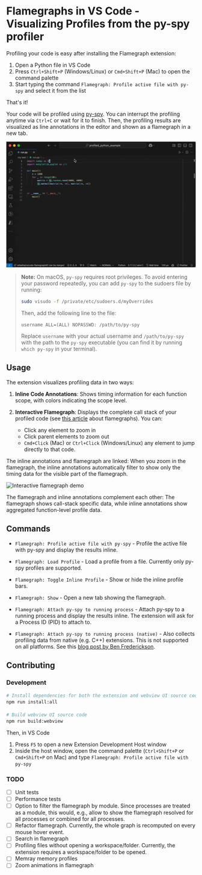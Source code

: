 # Flamegraphs in VS Code - Visualizing Profiles from the py-spy profiler

Profiling your code is easy after installing the Flamegraph extension:

1. Open a Python file in VS Code
2. Press `Ctrl+Shift+P` (Windows/Linux) or `Cmd+Shift+P` (Mac) to open the command palette
3. Start typing the command `Flamegraph: Profile active file with py-spy` and select it from the list

That's it!

Your code will be profiled using [py-spy](https://github.com/benfred/py-spy). You can interrupt the profiling anytime via `Ctrl+C`
or wait for it to finish.
Then, the profiling results are visualized as line annotations in the editor and shown as a flamegraph in a new tab.

![A demo of the extension](https://github.com/rafaelha/vscode-flamegraph/blob/main/assets/demo.gif?raw=true)


> **Note:** On macOS, `py-spy` requires root privileges. To avoid entering your password repeatedly, you can add `py-spy` to the sudoers file by running:
> ```bash
> sudo visudo -f /private/etc/sudoers.d/myOverrides
> ```
>
> Then, add the following line to the file:
> ```
> username ALL=(ALL) NOPASSWD: /path/to/py-spy
> ```
> Replace `username` with your actual username and `/path/to/py-spy` with the path to the `py-spy` executable (you can find it by running `which py-spy` in your terminal).

## Usage

The extension visualizes profiling data in two ways:

1. **Inline Code Annotations**: Shows timing information for each function scope, with colors indicating the scope level.

2. **Interactive Flamegraph**: Displays the complete call stack of your profiled code (see [this article](https://www.brendangregg.com/flamegraphs.html) about flamegraphs). You can:
   - Click any element to zoom in
   - Click parent elements to zoom out
   - `Cmd+Click` (Mac) or `Ctrl+Click` (Windows/Linux) any element to jump directly to that code.

The inline annotations and flamegraph are linked:
When you zoom in the flamegraph, the inline annotations automatically filter to show only the timing data for the visible part of the flamegraph.

![Interactive flamegraph demo](https://github.com/rafaelha/vscode-flamegraph/blob/main/assets/demo-interactive-flame-graph.gif?raw=true)

The flamegraph and inline annotations complement each other: The flamegraph shows call-stack specific data, while inline annotations show aggregated function-level profile data.

## Commands

-   `Flamegraph: Profile active file with py-spy` - Profile the active file with py-spy and display the results inline.

-   `Flamegraph: Load Profile` - Load a profile from a file. Currently only py-spy profiles are supported.

-   `Flamegraph: Toggle Inline Profile` - Show or hide the inline profile bars.

-   `Flamegraph: Show` - Open a new tab showing the flamegraph.

-   `Flamegraph: Attach py-spy to running process` - Attach py-spy to a running process and display the results inline. The extension will ask for a Process ID (PID) to attach to.

-   `Flamegraph: Attach py-spy to running process (native)` - Also collects profiling data from native (e.g. C++) extensions. This is not supported on all platforms. See this [blog post by Ben Frederickson](https://www.benfrederickson.com/profiling-native-python-extensions-with-py-spy/).

## Contributing

### Development

```bash
# Install dependencies for both the extension and webview UI source code
npm run install:all

# Build webview UI source code
npm run build:webview
```

Then, in VS Code

1. Press `F5` to open a new Extension Development Host window
2. Inside the host window, open the command palette (`Ctrl+Shift+P` or `Cmd+Shift+P` on Mac) and type `Flamegraph: Profile active file with py-spy`


### TODO

- [ ] Unit tests
- [ ] Performance tests
- [ ] Option to filter the flamegraph by module. Since processes are treated as a module, this would, e.g., allow to show the flamegraph resolved for all processes or combined for all processes.
- [ ] Refactor flamegraph. Currently, the whole graph is recomputed on every mouse hover event.
- [ ] Search in flamegraph
- [ ] Profiling files without opening a workspace/folder. Currently, the extension requires a workspace/folder to be opened.
- [ ] Memray memory profiles
- [ ] Zoom animations in flamegraph
